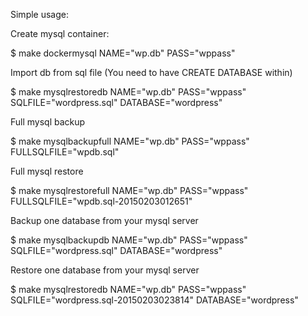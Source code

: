Simple usage:

Create mysql container:

$ make dockermysql NAME="wp.db" PASS="wppass"


Import db from sql file (You need to have CREATE DATABASE within)

$ make mysqlrestoredb  NAME="wp.db" PASS="wppass" SQLFILE="wordpress.sql" DATABASE="wordpress"


Full mysql backup 

$ make mysqlbackupfull NAME="wp.db" PASS="wppass" FULLSQLFILE="wpdb.sql"


Full mysql restore

$ make mysqlrestorefull NAME="wp.db" PASS="wppass" FULLSQLFILE="wpdb.sql-20150203012651"


Backup one database from your mysql server

$ make mysqlbackupdb NAME="wp.db" PASS="wppass" SQLFILE="wordpress.sql" DATABASE="wordpress"


Restore one database from your mysql server

$ make mysqlrestoredb  NAME="wp.db" PASS="wppass" SQLFILE="wordpress.sql-20150203023814" DATABASE="wordpress"


